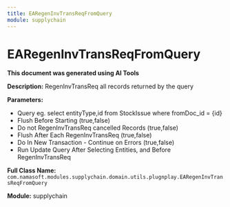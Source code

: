 ```yaml
---
title: EARegenInvTransReqFromQuery
module: supplychain
---
```



<div class='entity-flows'>

# EARegenInvTransReqFromQuery

**This document was generated using AI Tools**

**Description:** RegenInvTransReq all records returned by the query

**Parameters:**
- Query eg. select entityType,id from StockIssue where fromDoc_id = {id}
- Flush Before Starting (true,false)
- Do not RegenInvTransReq cancelled Records (true,false)
- Flush After Each RegenInvTransReq (true,false)
- Do In New Transaction - Continue on Errors (true,false)
- Run Update Query After Selecting Entities, and Before RegenInvTransReq

**Full Class Name:** `com.namasoft.modules.supplychain.domain.utils.plugnplay.EARegenInvTransReqFromQuery`

**Module:** supplychain


</div>

